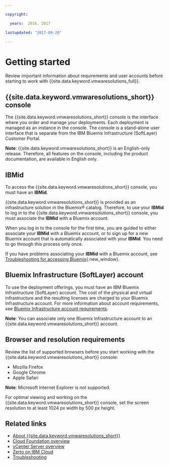 ```yaml
---

copyright:

  years:  2016, 2017

lastupdated: "2017-09-28"

---
```


# Getting started

Review important information about requirements and user accounts before starting to work with {{site.data.keyword.vmwaresolutions_full}}.

## {{site.data.keyword.vmwaresolutions_short}} console

The {{site.data.keyword.vmwaresolutions_short}} console is the interface where you order and manage your deployments. Each deployment is managed as an instance in the console. The console is a stand-alone user interface that is separate from the IBM Bluemix Infrastructure (SoftLayer) Customer Portal.

**Note**: {{site.data.keyword.vmwaresolutions_short}} is an English-only release. Therefore, all features on the console, including the product documentation, are available in English only.

## IBMid

To access the {{site.data.keyword.vmwaresolutions_short}} console, you must have an **IBMid**.

{{site.data.keyword.vmwaresolutions_short}} is provided as an infrastructure solution in the Bluemix® catalog. Therefore, to use your **IBMid** to log in to the {{site.data.keyword.vmwaresolutions_short}} console, you must associate the **IBMid** with a Bluemix account.

When you log in to the console for the first time, you are guided to either associate your **IBMid** with a Bluemix account, or
to sign up for a new Bluemix account that is automatically associated with your **IBMid**. You need to go through this process only once.

If you have problems associating your **IBMid** with a Bluemix account, see [Troubleshooting for accessing Bluemix](https://console.bluemix.net/docs/troubleshoot/ts_accessing.html){:new_window}.

## Bluemix Infrastructure (SoftLayer) account

To use the deployment offerings, you must have an IBM Bluemix Infrastructure (SoftLayer) account. The cost of the physical and virtual infrastructure and the resulting licenses are charged to your Bluemix Infrastructure account. For more information about account requirements, see [Bluemix Infrastructure account requirements](slaccountrequirement.html).

**Note**: You can associate only one Bluemix Infrastructure account to an {{site.data.keyword.vmwaresolutions_short}} account.

## Browser and resolution requirements

Review the list of supported browsers before you start working with the {{site.data.keyword.vmwaresolutions_short}} console:
*  Mozilla Firefox
*  Google Chrome
*  Apple Safari

**Note**: Microsoft Internet Explorer is not supported.

For optimal viewing and working on the {{site.data.keyword.vmwaresolutions_short}} console, set the screen resolution to at least 1024 px width by 500 px height.

## Related links

* [About {{site.data.keyword.vmwaresolutions_short}}](vmonic/prod_overview.html)
* [Cloud Foundation overview](../sddc/sd_cloudfoundationoverview.html)
* [vCenter Server overview](../vcenter/vc_vcenterserveroverview.html)
* [Zerto on IBM Cloud](addingzertodr.html)
* [Troubleshooting](troubleshooting.html)

